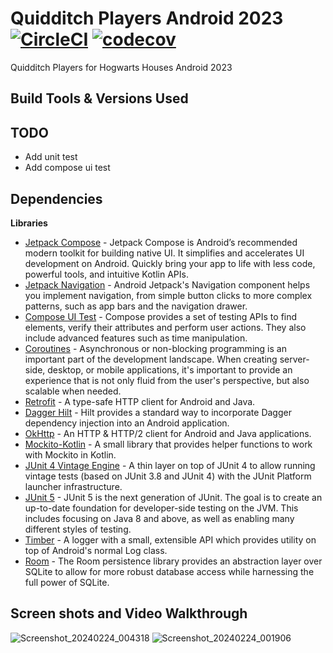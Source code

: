 # Quidditch Players Android 2023 [![CircleCI](https://circleci.com/gh/circleci/circleci-docs.svg?style=shield)](https://circleci.com/gh/circleci/circleci-docs) [![codecov](https://codecov.io/gh/CJMobileApps/quidditch-players-android-2023/graph/badge.svg?token=nruZM3ZAGj)](https://codecov.io/gh/CJMobileApps/quidditch-players-android-2023)

Quidditch Players for Hogwarts Houses Android 2023

Build Tools & Versions Used
----

TODO
----

- Add unit test
- Add compose ui test

Dependencies
---

**Libraries**
- [Jetpack Compose](https://developer.android.com/jetpack/compose) - Jetpack Compose is Android’s recommended modern toolkit for building native UI. It simplifies and accelerates UI development on Android. Quickly bring your app to life with less code, powerful tools, and intuitive Kotlin APIs.
- [Jetpack Navigation](https://developer.android.com/guide/navigation) - Android Jetpack's Navigation component helps you implement navigation, from simple button clicks to more complex patterns, such as app bars and the navigation drawer.
- [Compose UI Test](https://developer.android.com/jetpack/compose/testing) - Compose provides a set of testing APIs to find elements, verify their attributes and perform user actions. They also include advanced features such as time manipulation.
- [Coroutines](https://kotlinlang.org/docs/coroutines-overview.html) - Asynchronous or non-blocking programming is an important part of the development landscape. When creating server-side, desktop, or mobile applications, it's important to provide an experience that is not only fluid from the user's perspective, but also scalable when needed.
- [Retrofit](http://square.github.io/retrofit/) - A type-safe HTTP client for Android and Java.
- [Dagger Hilt](https://dagger.dev/hilt/) - Hilt provides a standard way to incorporate Dagger dependency injection into an Android application.
- [OkHttp](http://square.github.io/okhttp/) - An HTTP & HTTP/2 client for Android and Java applications.
- [Mockito-Kotlin](https://github.com/mockito/mockito-kotlin) - A small library that provides helper functions to work with Mockito in Kotlin.
- [JUnit 4 Vintage Engine](https://mvnrepository.com/artifact/org.junit.vintage/junit-vintage-engine) - A thin layer on top of JUnit 4 to allow running vintage tests (based on JUnit 3.8 and JUnit 4) with the JUnit Platform launcher infrastructure.
- [JUnit 5](https://junit.org/junit5/) - JUnit 5 is the next generation of JUnit. The goal is to create an up-to-date foundation for developer-side testing on the JVM. This includes focusing on Java 8 and above, as well as enabling many different styles of testing.
- [Timber](https://github.com/JakeWharton/timber) - A logger with a small, extensible API which provides utility on top of Android's normal Log class.
- [Room](https://developer.android.com/training/data-storage/room) - The Room persistence library provides an abstraction layer over SQLite to allow for more robust database access while harnessing the full power of SQLite.

Screen shots and Video Walkthrough
----
![Screenshot_20240224_004318](https://github.com/CJMobileApps/quidditch-players-android-2023/assets/18547470/d686d785-4ff8-4914-b2f6-a5cf6b3cad94)
![Screenshot_20240224_001906](https://github.com/CJMobileApps/quidditch-players-android-2023/assets/18547470/2a0de3c4-8dbd-4eeb-bdf5-e734467df8eb)
